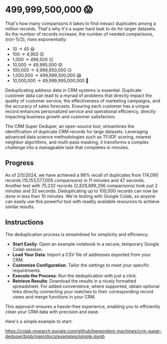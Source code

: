 # 499,999,500,000 😱
That's how many comparisons it takes to find inexact duplicates among a million records.  That's why it's a super hard task to do for larger datasets.  As the number of records increase, the number of needed comparisons, (n(n-1)/2), rises exponentially:  

* 10 -> 45 😃
* 100 -> 4,950 😊
* 1,000 -> 499,500 😐
* 10,000 -> 49,995,000 😟
* 100,000 -> 4,999,950,000 😖
* 1,000,000 -> 499,999,500,000 😱
* 10,000,000 -> 49,999,995,000,000 🤯

Deduplicating address data in CRM systems is essential. Duplicate customer data can lead to a myriad of problems that directly impact the quality of customer service, the effectiveness of marketing campaigns, and the accuracy of sales forecasts. Ensuring each customer has a unique record enhances personalized service and operational efficiency, directly impacting business growth and customer satisfaction. 

The CRM Super Deduper, an open-source tool, streamlines the identification of duplicate CRM records for large datasets.  Leveraging advanced data science methodologies such as TF/IDF scoring, nearest neighbor algorithms, and multi-pass masking, it transforms a complex challenge into a manageable task that completes in minutes. 

## Progress 
As of 2/5/2024, we have achieved a 98% recall of duplicates from 174,090 records (15,153,577,005 comparisons) in 11 minutes and 47 seconds. Another test with 75,232 records (2,829,889,296 comparisons) took just 2 minutes and 32 seconds. Deduplicating up to 100,000 records can now be done in less than 10 minutes. We're testing with Google Colab, so anyone can easily use this powerful tool with readily available resources to achieve similar results.

## Instructions
The deduplication process is streamlined for simplicity and efficiency:

* **Start Easily**: Open an example notebook in a secure, temporary Google Colab session.
* **Load Your Data**: Import a CSV file of addresses exported from your CRM.
* **Customize Configuration**: Tailor the settings to meet your specific requirements.
* **Execute the Process**: Run the deduplication with just a click.
* **Retrieve Results**: Download the results in a nicely formatted spreadsheet. For added convenience, where supported, obtain optional links directly connecting your matches to their corresponding record views and merge functions in your CRM.

This approach ensures a hassle-free experience, enabling you to efficiently clean your CRM data with precision and ease.

Here's a simple example to start: 

https://colab.research.google.com/github/benevolent-machines/crm-super-deduper/blob/main/docs/examples/simple.ipynb

